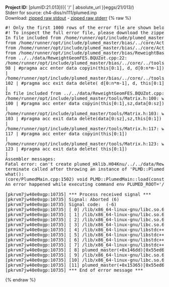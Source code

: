 **Project ID:** [plumID:21.013]({{ '/' | absolute_url }}eggs/21/013/)  
Stderr for source:  ch4-diss/ni111/plumed.inp   
Download: [zipped raw stdout](plumed.inp.plumed_master.stdout.txt.zip) - [zipped raw stderr](plumed.inp.plumed_master.stderr.txt.zip) 
{% raw %}
<pre>
#! Only the first 1000 rows of the error file are shown below
#! To inspect the full error file, please download the zipped raw stderr file above
In file included from /home/runner/opt/include/plumed_master/bias/../core/../tools/Tools.h:27,
from /home/runner/opt/include/plumed_master/bias/../core/Action.h:28,
from /home/runner/opt/include/plumed_master/bias/../core/ActionWithValue.h:25,
from /home/runner/opt/include/plumed_master/bias/ReweightBase.h:25,
from ../../data/ReweightGeomFES.BQUZot.cpp:22:
/home/runner/opt/include/plumed_master/bias/../core/../tools/Tensor.h:98: warning: ignoring ‘#pragma acc enter’ [-Wunknown-pragmas]
98 | #pragma acc enter data copyin(this[0:1], d, d[0:n*m-1])
|
/home/runner/opt/include/plumed_master/bias/../core/../tools/Tensor.h:102: warning: ignoring ‘#pragma acc exit’ [-Wunknown-pragmas]
102 | #pragma acc exit data delete( d[0:n*m-1], d, this[0:1])
|
In file included from ../../data/ReweightGeomFES.BQUZot.cpp:24:
/home/runner/opt/include/plumed_master/tools/Matrix.h:100: warning: ignoring ‘#pragma acc enter’ [-Wunknown-pragmas]
100 | #pragma acc enter data copyin(this[0:1],sz,data[0:sz])
|
/home/runner/opt/include/plumed_master/tools/Matrix.h:103: warning: ignoring ‘#pragma acc exit’ [-Wunknown-pragmas]
103 | #pragma acc exit data delete(data[0:sz],sz,this[0:1])
|
/home/runner/opt/include/plumed_master/tools/Matrix.h:117: warning: ignoring ‘#pragma acc enter’ [-Wunknown-pragmas]
117 | #pragma acc enter data copyin(this[0:1])
|
/home/runner/opt/include/plumed_master/tools/Matrix.h:123: warning: ignoring ‘#pragma acc exit’ [-Wunknown-pragmas]
123 | #pragma acc exit data delete( this[0:1])
|
Assembler messages:
Fatal error: can't create plumed_mklib.H04Knu/../../data/ReweightGeomFES.o: No such file or directory
terminate called after throwing an instance of 'PLMD::Plumed::ExceptionError'
what():
(core/PlumedMain.cpp:1502) void PLMD::PlumedMain::load(const std::string&)
An error happened while executing command env PLUMED_ROOT='/home/runner/opt/lib/plumed_master' PLUMED_VERSION='2.11.0-dev' PLUMED_HTMLDIR='/home/runner/opt/share/doc/plumed_master' PLUMED_INCLUDEDIR='/home/runner/opt/include' PLUMED_PROGRAM_NAME='plumed_master' PLUMED_IS_INSTALLED='yes' "/home/runner/opt/lib/plumed_master"/scripts/mklib.sh -n -o ./../../data/ReweightGeomFES.2.11.0-dev.so ../../data/ReweightGeomFES.cpp

[pkrvm7jw40e0xgp:10735] *** Process received signal ***
[pkrvm7jw40e0xgp:10735] Signal: Aborted (6)
[pkrvm7jw40e0xgp:10735] Signal code:  (-6)
[pkrvm7jw40e0xgp:10735] [ 0] /lib/x86_64-linux-gnu/libc.so.6(+0x45330)[0x7fdb4e045330]
[pkrvm7jw40e0xgp:10735] [ 1] /lib/x86_64-linux-gnu/libc.so.6(pthread_kill+0x11c)[0x7fdb4e09eb2c]
[pkrvm7jw40e0xgp:10735] [ 2] /lib/x86_64-linux-gnu/libc.so.6(gsignal+0x1e)[0x7fdb4e04527e]
[pkrvm7jw40e0xgp:10735] [ 3] /lib/x86_64-linux-gnu/libc.so.6(abort+0xdf)[0x7fdb4e0288ff]
[pkrvm7jw40e0xgp:10735] [ 4] /lib/x86_64-linux-gnu/libstdc++.so.6(+0xa5ff5)[0x7fdb4e4a5ff5]
[pkrvm7jw40e0xgp:10735] [ 5] /lib/x86_64-linux-gnu/libstdc++.so.6(+0xbb0da)[0x7fdb4e4bb0da]
[pkrvm7jw40e0xgp:10735] [ 6] /lib/x86_64-linux-gnu/libstdc++.so.6(_ZSt10unexpectedv+0x0)[0x7fdb4e4a5a55]
[pkrvm7jw40e0xgp:10735] [ 7] /lib/x86_64-linux-gnu/libstdc++.so.6(+0xa5a6f)[0x7fdb4e4a5a6f]
[pkrvm7jw40e0xgp:10735] [ 8] plumed_master(+0x146dd)[0x55ed684936dd]
[pkrvm7jw40e0xgp:10735] [ 9] /lib/x86_64-linux-gnu/libc.so.6(+0x2a1ca)[0x7fdb4e02a1ca]
[pkrvm7jw40e0xgp:10735] [10] /lib/x86_64-linux-gnu/libc.so.6(__libc_start_main+0x8b)[0x7fdb4e02a28b]
[pkrvm7jw40e0xgp:10735] [11] plumed_master(+0x15365)[0x55ed68494365]
[pkrvm7jw40e0xgp:10735] *** End of error message ***
</pre>
{% endraw %}
